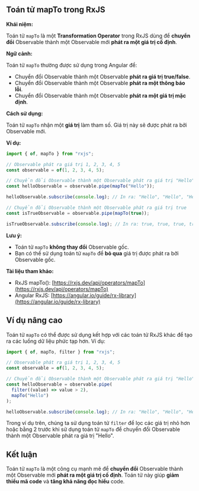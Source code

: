 ## Toán tử mapTo trong RxJS

**Khái niệm:**

Toán tử `mapTo` là một **Transformation Operator** trong RxJS dùng để **chuyển đổi** Observable thành một Observable mới **phát ra một giá trị cố định**.

**Ngữ cảnh:**

Toán tử `mapTo` thường được sử dụng trong Angular để:

- Chuyển đổi Observable thành một Observable **phát ra giá trị true/false**.
- Chuyển đổi Observable thành một Observable **phát ra một thông báo lỗi**.
- Chuyển đổi Observable thành một Observable **phát ra một giá trị mặc định**.

**Cách sử dụng:**

Toán tử `mapTo` nhận một **giá trị** làm tham số. Giá trị này sẽ được phát ra bởi Observable mới.

**Ví dụ:**

```typescript
import { of, mapTo } from "rxjs";

// Observable phát ra giá trị 1, 2, 3, 4, 5
const observable = of(1, 2, 3, 4, 5);

// Chuyển đổi Observable thành một Observable phát ra giá trị "Hello"
const helloObservable = observable.pipe(mapTo("Hello"));

helloObservable.subscribe(console.log); // In ra: "Hello", "Hello", "Hello", "Hello", "Hello"

// Chuyển đổi Observable thành một Observable phát ra giá trị true
const isTrueObservable = observable.pipe(mapTo(true));

isTrueObservable.subscribe(console.log); // In ra: true, true, true, true, true
```

**Lưu ý:**

- Toán tử `mapTo` **không thay đổi** Observable gốc.
- Bạn có thể sử dụng toán tử `mapTo` để **bỏ qua** giá trị được phát ra bởi Observable gốc.

**Tài liệu tham khảo:**

- RxJS mapTo(): [https://rxjs.dev/api/operators/mapTo](https://rxjs.dev/api/operators/mapTo)
- Angular RxJS: [https://angular.io/guide/rx-library](https://angular.io/guide/rx-library)

## Ví dụ nâng cao

Toán tử `mapTo` có thể được sử dụng kết hợp với các toán tử RxJS khác để tạo ra các luồng dữ liệu phức tạp hơn. Ví dụ:

```typescript
import { of, mapTo, filter } from "rxjs";

// Observable phát ra giá trị 1, 2, 3, 4, 5
const observable = of(1, 2, 3, 4, 5);

// Chuyển đổi Observable thành một Observable phát ra giá trị "Hello" nếu giá trị lớn hơn 2
const helloObservable = observable.pipe(
  filter((value) => value > 2),
  mapTo("Hello")
);

helloObservable.subscribe(console.log); // In ra: "Hello", "Hello", "Hello"
```

Trong ví dụ trên, chúng ta sử dụng toán tử `filter` để lọc các giá trị nhỏ hơn hoặc bằng 2 trước khi sử dụng toán tử `mapTo` để chuyển đổi Observable thành một Observable phát ra giá trị "Hello".

## Kết luận

Toán tử `mapTo` là một công cụ mạnh mẽ để **chuyển đổi** Observable thành một Observable mới **phát ra một giá trị cố định**. Toán tử này giúp **giảm thiểu mã code** và **tăng khả năng đọc hiểu** code.
